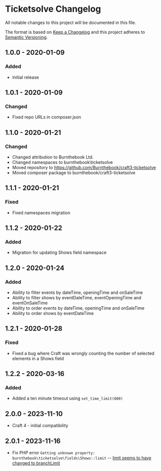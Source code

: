 # Ticketsolve Changelog

All notable changes to this project will be documented in this file.

The format is based on [Keep a Changelog](http://keepachangelog.com/) and this project adheres to [Semantic Versioning](http://semver.org/).

## 1.0.0 - 2020-01-09
### Added
- Initial release

## 1.0.1 - 2020-01-09
### Changed
- Fixed repo URLs in composer.json

## 1.1.0 - 2020-01-21
### Changed
- Changed attribution to Burnthebook Ltd.
- Changed namespaces to burnthebook\ticketsolve
- Moved repository to https://github.com/Burnthebook/craft3-ticketsolve
- Moved composer package to burnthebook/craft3-ticketsolve

## 1.1.1 - 2020-01-21
### Fixed
- Fixed namespaces migration

## 1.1.2 - 2020-01-22
### Added
- Migration for updating Shows field namespace

## 1.2.0 - 2020-01-24
### Added
- Ability to filter events by dateTime, openingTime and onSaleTime
- Ability to filter shows by eventDateTime, eventOpeningTime and eventOnSaleTime
- Ability to order events by dateTime, openingTime and onSaleTime
- Ability to order shows by eventDateTime

## 1.2.1 - 2020-01-28
### Fixed
- Fixed a bug where Craft was wrongly counting the number of selected elements in a Shows field

## 1.2.2 - 2020-03-16
### Added
- Added a ten minute timeout using `set_time_limit(600)`

## 2.0.0 - 2023-11-10
- Craft 4 - initial compatibility

## 2.0.1 - 2023-11-16
- Fix PHP error `Getting unknown property: burnthebook\ticketsolve\fields\Shows::limit`
-- [limit seems to have changed to branchLimit](https://docs.craftcms.com/api/v4/craft-fields-baserelationfield.html#public-properties)